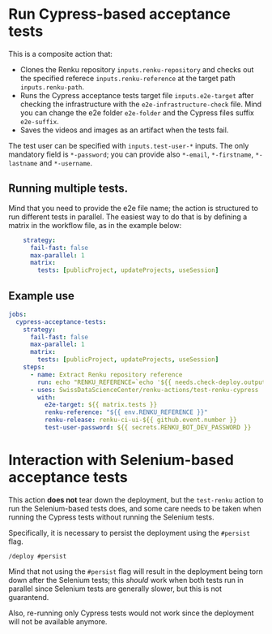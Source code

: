 # Run Cypress-based acceptance tests

This is a composite action that:
- Clones the Renku repository `inputs.renku-repository` and checks out the specified referece `inputs.renku-reference` at the target path `inputs.renku-path`.
- Runs the Cypress acceptance tests target file `inputs.e2e-target` after checking the infrastructure with the `e2e-infrastructure-check` file. Mind you can change the e2e folder `e2e-folder` and the Cypress files suffix `e2e-suffix`.
- Saves the videos and images as an artifact when the tests fail.

The test user can be specified with `inputs.test-user-*` inputs. The only mandatory field is `*-password`; you can provide also `*-email`, `*-firstname`, `*-lastname` and `*-username`.

## Running multiple tests.

Mind that you need to provide the e2e file name; the action is structured to run different tests in parallel. The easiest way to do that is by defining a matrix in the workflow file, as in the example below:

```yaml
    strategy:
      fail-fast: false
      max-parallel: 1
      matrix:
        tests: [publicProject, updateProjects, useSession]
```

## Example use

```yaml
jobs:
  cypress-acceptance-tests:
    strategy:
      fail-fast: false
      max-parallel: 1
      matrix:
        tests: [publicProject, updateProjects, useSession]
    steps:
      - name: Extract Renku repository reference
        run: echo "RENKU_REFERENCE=`echo '${{ needs.check-deploy.outputs.renku }}' | cut -d'@' -f2`" >> $GITHUB_ENV
      - uses: SwissDataScienceCenter/renku-actions/test-renku-cypress
        with:
          e2e-target: ${{ matrix.tests }}
          renku-reference: "${{ env.RENKU_REFERENCE }}"
          renku-release: renku-ci-ui-${{ github.event.number }}
          test-user-password: ${{ secrets.RENKU_BOT_DEV_PASSWORD }}
```

# Interaction with Selenium-based acceptance tests

This action **does not** tear down the deployment, but the `test-renku` action to run the Selenium-based tests does, and some care needs to be taken when running the Cypress tests without running the Selenium tests.

Specifically, it is necessary to persist the deployment using the `#persist` flag.

```
/deploy #persist
```

Mind that not using the `#persist` flag will result in the deployment being torn down after the Selenium tests; this _should_ work when both tests run in parallel since Selenium tests are generally slower, but this is not guarantend.

Also, re-running only Cypress tests would not work since the deployment will not be available anymore.

